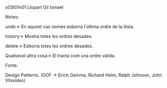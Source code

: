 s03t01n01 Llopart Gil Ismael

Notes:

undo-> En aquest cas només esborra l'última ordre de la llista.

history-> Mostra totes les ordres desades.

delete-> Esborra totes les ordres desades.

Qualsevol altra cosa-> El tracta com una ordre vàlida.

Fonts:

Design Patterns. (GOF -> Erich Gamma, Richard Helm, Ralph Johnson, John Vlissides) 

